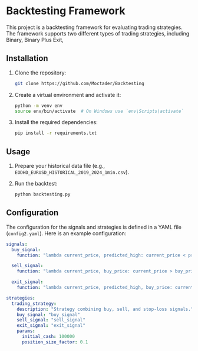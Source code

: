 # Backtesting Framework

This project is a backtesting framework for evaluating trading strategies. The framework supports two different types of trading strategies, including Binary, Binary Plus Exit, 


## Installation

1. Clone the repository:
    ```sh
    git clone https://github.com/Moctader/Backtesting
    ```

2. Create a virtual environment and activate it:
    ```sh
    python -m venv env
    source env/bin/activate  # On Windows use `env\Scripts\activate`
    ```

3. Install the required dependencies:
    ```sh
    pip install -r requirements.txt
    ```

## Usage

1. Prepare your historical data file (e.g., `EODHD_EURUSD_HISTORICAL_2019_2024_1min.csv`).

2. Run the backtest:
    ```sh
    python backtesting.py
    ```

## Configuration

The configuration for the signals and strategies is defined in a YAML file (`config2.yaml`). Here is an example configuration:

```yaml
signals:
  buy_signal:
    function: "lambda current_price, predicted_high: current_price < predicted_high"

  sell_signal:
    function: "lambda current_price, buy_price: current_price > buy_price"

  exit_signal:
    function: "lambda current_price, predicted_high, buy_price: current_price >= predicted_high or current_price <= buy_price"

strategies:
  trading_strategy:
    description: "Strategy combining buy, sell, and stop-loss signals."
    buy_signal: "buy_signal"
    sell_signal: "sell_signal"
    exit_signal: "exit_signal"
    params:
      initial_cash: 100000  
      position_size_factor: 0.1